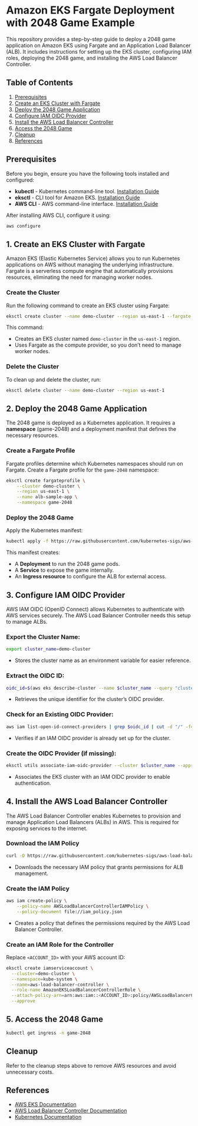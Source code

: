 # Amazon EKS Fargate Deployment with 2048 Game Example

This repository provides a step-by-step guide to deploy a 2048 game application on Amazon EKS using Fargate and an Application Load Balancer (ALB). It includes instructions for setting up the EKS cluster, configuring IAM roles, deploying the 2048 game, and installing the AWS Load Balancer Controller.

## Table of Contents
1. [Prerequisites](#prerequisites)
2. [Create an EKS Cluster with Fargate](#1-create-an-eks-cluster-with-fargate)
3. [Deploy the 2048 Game Application](#2-deploy-the-2048-game-application)
4. [Configure IAM OIDC Provider](#3-configure-iam-oidc-provider)
5. [Install the AWS Load Balancer Controller](#4-install-the-aws-load-balancer-controller)
6. [Access the 2048 Game](#5-access-the-2048-game)
7. [Cleanup](#cleanup)
8. [References](#references)

## Prerequisites
Before you begin, ensure you have the following tools installed and configured:

- **kubectl** - Kubernetes command-line tool. [Installation Guide](https://kubernetes.io/docs/tasks/tools/install-kubectl/)
- **eksctl** - CLI tool for Amazon EKS. [Installation Guide](https://eksctl.io/introduction/installation/)
- **AWS CLI** - AWS command-line interface. [Installation Guide](https://aws.amazon.com/cli/)

After installing AWS CLI, configure it using:
```sh
aws configure
```

## 1. Create an EKS Cluster with Fargate
Amazon EKS (Elastic Kubernetes Service) allows you to run Kubernetes applications on AWS without managing the underlying infrastructure. Fargate is a serverless compute engine that automatically provisions resources, eliminating the need for managing worker nodes.

### **Create the Cluster**
Run the following command to create an EKS cluster using Fargate:
```sh
eksctl create cluster --name demo-cluster --region us-east-1 --fargate
```
This command:
- Creates an EKS cluster named `demo-cluster` in the `us-east-1` region.
- Uses Fargate as the compute provider, so you don’t need to manage worker nodes.

### **Delete the Cluster**
To clean up and delete the cluster, run:
```sh
eksctl delete cluster --name demo-cluster --region us-east-1
```

## 2. Deploy the 2048 Game Application
The 2048 game is deployed as a Kubernetes application. It requires a **namespace** (game-2048) and a deployment manifest that defines the necessary resources.

### **Create a Fargate Profile**
Fargate profiles determine which Kubernetes namespaces should run on Fargate. Create a Fargate profile for the `game-2048` namespace:
```sh
eksctl create fargateprofile \
    --cluster demo-cluster \
    --region us-east-1 \
    --name alb-sample-app \
    --namespace game-2048
```

### **Deploy the 2048 Game**
Apply the Kubernetes manifest:
```sh
kubectl apply -f https://raw.githubusercontent.com/kubernetes-sigs/aws-load-balancer-controller/v2.5.4/docs/examples/2048/2048_full.yaml
```
This manifest creates:
- A **Deployment** to run the 2048 game pods.
- A **Service** to expose the game internally.
- An **Ingress resource** to configure the ALB for external access.

## 3. Configure IAM OIDC Provider
AWS IAM OIDC (OpenID Connect) allows Kubernetes to authenticate with AWS services securely. The AWS Load Balancer Controller needs this setup to manage ALBs.

### **Export the Cluster Name:**
```sh
export cluster_name=demo-cluster
```
- Stores the cluster name as an environment variable for easier reference.

### **Extract the OIDC ID:**
```sh
oidc_id=$(aws eks describe-cluster --name $cluster_name --query "cluster.identity.oidc.issuer" --output text | cut -d '/' -f 5)
```
- Retrieves the unique identifier for the cluster’s OIDC provider.

### **Check for an Existing OIDC Provider:**
```sh
aws iam list-open-id-connect-providers | grep $oidc_id | cut -d "/" -f4
```
- Verifies if an IAM OIDC provider is already set up for the cluster.

### **Create the OIDC Provider (if missing):**
```sh
eksctl utils associate-iam-oidc-provider --cluster $cluster_name --approve
```
- Associates the EKS cluster with an IAM OIDC provider to enable authentication.

## 4. Install the AWS Load Balancer Controller
The AWS Load Balancer Controller enables Kubernetes to provision and manage Application Load Balancers (ALBs) in AWS. This is required for exposing services to the internet.

### **Download the IAM Policy**
```sh
curl -O https://raw.githubusercontent.com/kubernetes-sigs/aws-load-balancer-controller/v2.11.0/docs/install/iam_policy.json
```
- Downloads the necessary IAM policy that grants permissions for ALB management.

### **Create the IAM Policy**
```sh
aws iam create-policy \
    --policy-name AWSLoadBalancerControllerIAMPolicy \
    --policy-document file://iam_policy.json
```
- Creates a policy that defines the permissions required by the AWS Load Balancer Controller.

### **Create an IAM Role for the Controller**
Replace `<ACCOUNT_ID>` with your AWS account ID:
```sh
eksctl create iamserviceaccount \
  --cluster=demo-cluster \
  --namespace=kube-system \
  --name=aws-load-balancer-controller \
  --role-name AmazonEKSLoadBalancerControllerRole \
  --attach-policy-arn=arn:aws:iam::<ACCOUNT_ID>:policy/AWSLoadBalancerControllerIAMPolicy \
  --approve
```

## 5. Access the 2048 Game
```sh
kubectl get ingress -n game-2048
```

## Cleanup
Refer to the cleanup steps above to remove AWS resources and avoid unnecessary costs.

## References
- [AWS EKS Documentation](https://docs.aws.amazon.com/eks/)
- [AWS Load Balancer Controller Documentation](https://docs.aws.amazon.com/eks/latest/userguide/aws-load-balancer-controller.html)
- [Kubernetes Documentation](https://kubernetes.io/docs/)

